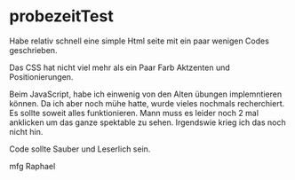 # probezeitTest


Habe relativ schnell eine simple Html seite mit ein paar wenigen Codes geschrieben. 

Das CSS hat nicht viel mehr als ein Paar Farb Aktzenten und Positionierungen.

Beim JavaScript, habe ich einwenig von den Alten übungen implemntieren können. Da ich aber noch mühe hatte, wurde vieles 
nochmals recherchiert. Es sollte soweit alles funktionieren. 
Mann muss es leider noch 2 mal anklicken um das ganze spektable 
zu sehen. Irgendswie krieg ich das noch nicht hin.

Code sollte Sauber und Leserlich sein.

mfg Raphael